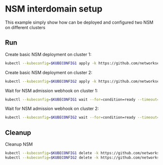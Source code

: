 # NSM interdomain setup


This example simply show how can be deployed and configured two NSM on different clusters

## Run

Create basic NSM deployment on cluster 1:

```bash
kubectl --kubeconfig=$KUBECONFIG1 apply -k https://github.com/networkservicemesh/deployments-k8s/examples/interdomain/nsm/cluster1?ref=8d5e13872c9b204b61966271e43a7a633a3c8941
```

Create basic NSM deployment on cluster 2:

```bash
kubectl --kubeconfig=$KUBECONFIG2 apply -k https://github.com/networkservicemesh/deployments-k8s/examples/interdomain/nsm/cluster2?ref=8d5e13872c9b204b61966271e43a7a633a3c8941
```

Wait for NSM admission webhook on cluster 1:

```bash
kubectl --kubeconfig=$KUBECONFIG1 wait --for=condition=ready --timeout=1m pod -n nsm-system -l app=admission-webhook-k8s
```

Wait for NSM admission webhook on cluster 2:

```bash
kubectl --kubeconfig=$KUBECONFIG2 wait --for=condition=ready --timeout=1m pod -n nsm-system -l app=admission-webhook-k8s
```

## Cleanup

Cleanup NSM
```bash
kubectl --kubeconfig=$KUBECONFIG1 delete -k https://github.com/networkservicemesh/deployments-k8s/examples/interdomain/nsm/cluster1?ref=8d5e13872c9b204b61966271e43a7a633a3c8941
kubectl --kubeconfig=$KUBECONFIG2 delete -k https://github.com/networkservicemesh/deployments-k8s/examples/interdomain/nsm/cluster2?ref=8d5e13872c9b204b61966271e43a7a633a3c8941
```
